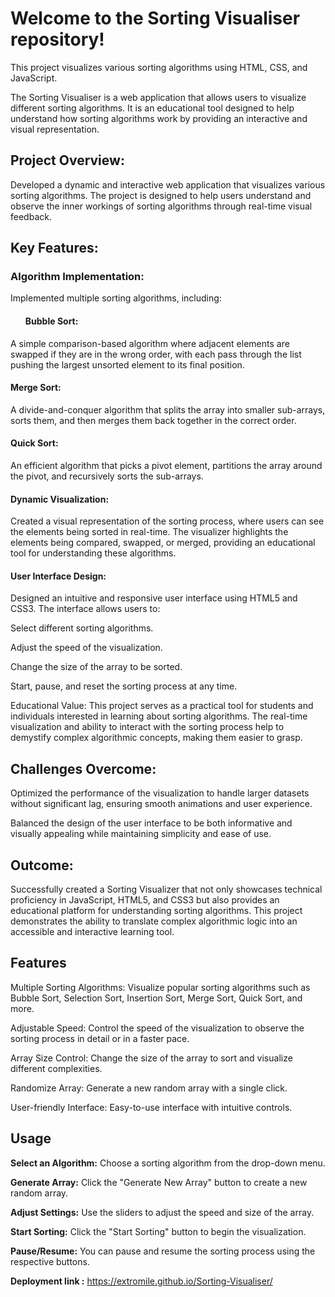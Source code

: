 <h1>Welcome to the Sorting Visualiser repository!</h1> 
This project visualizes various sorting algorithms using HTML, CSS, and JavaScript.

The Sorting Visualiser is a web application that allows users to visualize different sorting algorithms. It is an educational tool designed to help understand how sorting algorithms work by providing an interactive and visual representation.

<h2>Project Overview:</h2>
Developed a dynamic and interactive web application that visualizes various sorting algorithms. The project is designed to help users understand and observe the inner workings of sorting algorithms through real-time visual feedback.

<h2>Key Features:</h2>

<h3>Algorithm Implementation:</h3>
Implemented multiple sorting algorithms, including:

<ul><h4>Bubble Sort:</h4></ul> A simple comparison-based algorithm where adjacent elements are swapped if they are in the wrong order, with each pass through the list pushing the largest unsorted element to its final position.

<h4>Merge Sort:</h4> A divide-and-conquer algorithm that splits the array into smaller sub-arrays, sorts them, and then merges them back together in the correct order.

<h4>Quick Sort:</h4> An efficient algorithm that picks a pivot element, partitions the array around the pivot, and recursively sorts the sub-arrays.

<h4>Dynamic Visualization:</h4> Created a visual representation of the sorting process, where users can see the elements being sorted in real-time. The visualizer highlights the elements being compared, swapped, or merged, providing an educational tool for understanding these algorithms.

<h4>User Interface Design:</h4> Designed an intuitive and responsive user interface using HTML5 and CSS3. The interface allows users to:

Select different sorting algorithms.

Adjust the speed of the visualization.

Change the size of the array to be sorted.

Start, pause, and reset the sorting process at any time.

Educational Value: This project serves as a practical tool for students and individuals interested in learning about sorting algorithms. The real-time visualization and ability to interact with the sorting process help to demystify complex algorithmic concepts, making them easier to grasp.

<h2>Challenges Overcome:</h2>

Optimized the performance of the visualization to handle larger datasets without significant lag, ensuring smooth animations and user experience.

Balanced the design of the user interface to be both informative and visually appealing while maintaining simplicity and ease of use.

<h2>Outcome:</h2>
Successfully created a Sorting Visualizer that not only showcases technical proficiency in JavaScript, HTML5, and CSS3 but also provides an educational platform for understanding sorting algorithms. This project demonstrates the ability to translate complex algorithmic logic into an accessible and interactive learning tool.

<h2>Features</h2>

Multiple Sorting Algorithms: Visualize popular sorting algorithms such as Bubble Sort, Selection Sort, Insertion Sort, Merge Sort, Quick Sort, and more.

Adjustable Speed: Control the speed of the visualization to observe the sorting process in detail or in a faster pace.

Array Size Control: Change the size of the array to sort and visualize different complexities.

Randomize Array: Generate a new random array with a single click.

User-friendly Interface: Easy-to-use interface with intuitive controls.

<h2>Usage</h2>

<b>Select an Algorithm:</b> Choose a sorting algorithm from the drop-down menu.

<b>Generate Array:</b> Click the "Generate New Array" button to create a new random array.

<b>Adjust Settings:</b> Use the sliders to adjust the speed and size of the array.

<b>Start Sorting:</b> Click the "Start Sorting" button to begin the visualization.

<b>Pause/Resume:</b> You can pause and resume the sorting process using the respective buttons.

<b>Deployment link :</b> https://extromile.github.io/Sorting-Visualiser/

